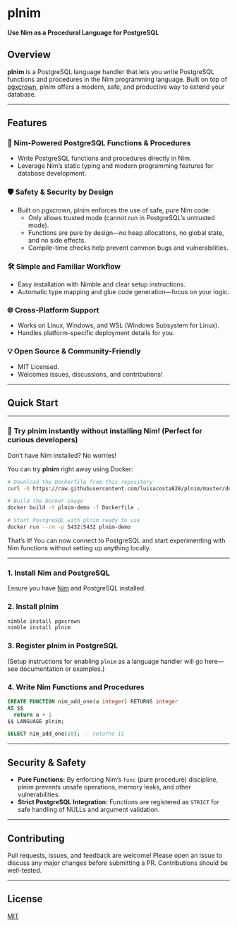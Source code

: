 # plnim

**Use Nim as a Procedural Language for PostgreSQL**

## Overview

**plnim** is a PostgreSQL language handler that lets you write PostgreSQL functions and procedures in the Nim programming language. Built on top of [pgxcrown](https://github.com/luisacosta828/pgxcrown), plnim offers a modern, safe, and productive way to extend your database.

---

## Features

### 🚀 Nim-Powered PostgreSQL Functions & Procedures
- Write PostgreSQL functions and procedures directly in Nim.
- Leverage Nim’s static typing and modern programming features for database development.

### 🛡️ Safety & Security by Design
- Built on pgxcrown, plnim enforces the use of safe, pure Nim code:
  - Only allows trusted mode (cannot run in PostgreSQL’s untrusted mode).
  - Functions are pure by design—no heap allocations, no global state, and no side effects.
  - Compile-time checks help prevent common bugs and vulnerabilities.

### 🛠️ Simple and Familiar Workflow
- Easy installation with Nimble and clear setup instructions.
- Automatic type mapping and glue code generation—focus on your logic.

### 🌐 Cross-Platform Support
- Works on Linux, Windows, and WSL (Windows Subsystem for Linux).
- Handles platform-specific deployment details for you.

### 💡 Open Source & Community-Friendly
- MIT Licensed.
- Welcomes issues, discussions, and contributions!

---

## Quick Start

---

### 🚩 **Try plnim instantly without installing Nim! (Perfect for curious developers)**

Don’t have Nim installed? No worries!

You can try **plnim** right away using Docker:

```bash
# Download the Dockerfile from this repository
curl -O https://raw.githubusercontent.com/luisacosta828/plnim/master/docker/Dockerfile

# Build the Docker image
docker build -t plnim-demo -f Dockerfile .

# Start PostgreSQL with plnim ready to use
docker run --rm -p 5432:5432 plnim-demo
```

That’s it! You can now connect to PostgreSQL and start experimenting with Nim functions without setting up anything locally.

---

### 1. Install Nim and PostgreSQL

Ensure you have [Nim](https://nim-lang.org/) and PostgreSQL installed.

### 2. Install plnim

```bash
nimble install pgxcrown
nimble install plnim
```

### 3. Register plnim in PostgreSQL

(Setup instructions for enabling `plnim` as a language handler will go here—see documentation or examples.)

### 4. Write Nim Functions and Procedures

```sql
CREATE FUNCTION nim_add_one(a integer) RETURNS integer
AS $$
  return a + 1
$$ LANGUAGE plnim;

SELECT nim_add_one(10); -- returns 11
```

---

## Security & Safety

- **Pure Functions:** By enforcing Nim’s `func` (pure procedure) discipline, plnim prevents unsafe operations, memory leaks, and other vulnerabilities.
- **Strict PostgreSQL Integration:** Functions are registered as `STRICT` for safe handling of NULLs and argument validation.

---

## Contributing

Pull requests, issues, and feedback are welcome! Please open an issue to discuss any major changes before submitting a PR. Contributions should be well-tested.

---

## License

[MIT](https://choosealicense.com/licenses/mit/)
